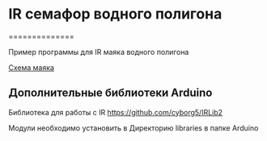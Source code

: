# IR семафор водного полигона
==============

Пример программы для IR маяка водного полигона

[Схема маяка](https://raw.githubusercontent.com/voltbro/ats-nti/Semafor/Scheme-Mayak-2018.pdf)

Дополнительные библиотеки Arduino
-----

Библиотека для работы с IR
https://github.com/cyborg5/IRLib2

Модули необходимо установить в Директорию libraries в папке Arduino
